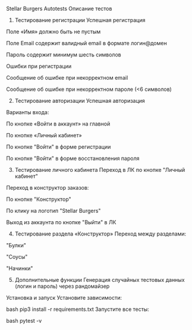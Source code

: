 Stellar Burgers Autotests
Описание тестов
1. Тестирование регистрации
Успешная регистрация

Поле «Имя» должно быть не пустым

Поле Email содержит валидный email в формате логин@домен

Пароль содержит минимум шесть символов

Ошибки при регистрации

Сообщение об ошибке при некорректном email

Сообщение об ошибке при некорректном пароле (<6 символов)

2. Тестирование авторизации
Успешная авторизация

Варианты входа:

По кнопке «Войти в аккаунт» на главной

По кнопке «Личный кабинет»

По кнопке "Войти" в форме регистрации

По кнопке "Войти" в форме восстановления пароля

3. Тестирование личного кабинета
Переход в ЛК по кнопке "Личный кабинет"

Переход в конструктор заказов:

По кнопке "Конструктор"

По клику на логотип "Stellar Burgers"

Выход из аккаунта по кнопке "Выйти" в ЛК

4. Тестирование раздела «Конструктор»
Переход между разделами:

"Булки"

"Соусы"

"Начинки"

5. Дополнительные функции
Генерация случайных тестовых данных (логин и пароль) через рандомайзер

Установка и запуск
Установите зависимости:

bash
pip3 install -r requirements.txt
Запустите все тесты:

bash
pytest -v